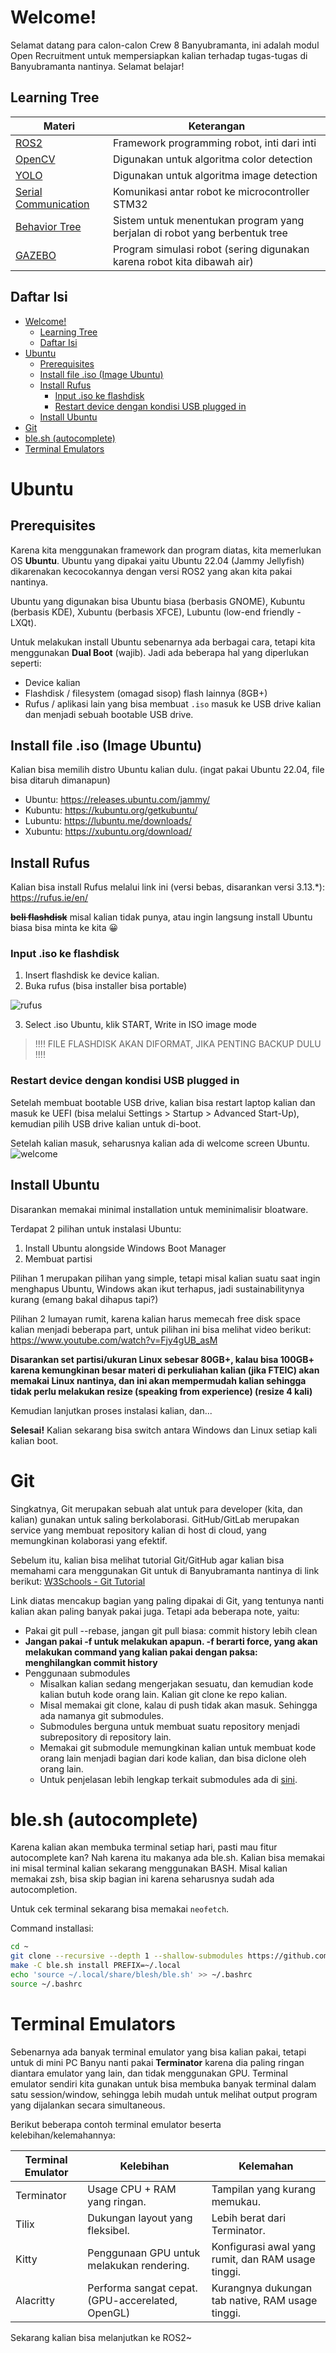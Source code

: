 # Welcome!

Selamat datang para calon-calon Crew 8 Banyubramanta, ini adalah modul Open Recruitment untuk mempersiapkan kalian terhadap tugas-tugas di Banyubramanta nantinya. Selamat belajar!

## Learning Tree

| Materi                    | Keterangan |
|---------------------------|------------|
|[ROS2](ROS2)     | Framework programming robot, inti dari inti |
|[OpenCV](<OpenCV + YOLO>)    | Digunakan untuk algoritma color detection |
|[YOLO](<OpenCV + YOLO>)      | Digunakan untuk algoritma image detection |
|[Serial Communication](<Serial Communication>) | Komunikasi antar robot ke microcontroller STM32 |
|[Behavior Tree](<Behavior Tree>) | Sistem untuk menentukan program yang berjalan di robot yang berbentuk tree|
|[GAZEBO](Gazebo) | Program simulasi robot (sering digunakan karena robot kita dibawah air)

## Daftar Isi
- [Welcome!](#welcome)
  - [Learning Tree](#learning-tree)
  - [Daftar Isi](#daftar-isi)
- [Ubuntu](#ubuntu)
  - [Prerequisites](#prerequisites)
  - [Install file .iso (Image Ubuntu)](#install-file-iso-image-ubuntu)
  - [Install Rufus](#install-rufus)
    - [Input .iso ke flashdisk](#input-iso-ke-flashdisk)
    - [Restart device dengan kondisi USB plugged in](#restart-device-dengan-kondisi-usb-plugged-in)
  - [Install Ubuntu](#install-ubuntu)
- [Git](#git)
- [ble.sh (autocomplete)](#blesh-autocomplete)
- [Terminal Emulators](#terminal-emulators)

# Ubuntu

## Prerequisites

Karena kita menggunakan framework dan program diatas, kita memerlukan OS **Ubuntu**. Ubuntu yang dipakai yaitu Ubuntu 22.04 (Jammy Jellyfish) dikarenakan kecocokannya dengan versi ROS2 yang akan kita pakai nantinya.

Ubuntu yang digunakan bisa Ubuntu biasa (berbasis GNOME), Kubuntu (berbasis KDE), Xubuntu (berbasis XFCE), Lubuntu (low-end friendly - LXQt).

Untuk melakukan install Ubuntu sebenarnya ada berbagai cara, tetapi kita menggunakan **Dual Boot** (wajib). Jadi ada beberapa hal yang diperlukan seperti:

- Device kalian
- Flashdisk / filesystem (omagad sisop) flash lainnya (8GB+)
- Rufus / aplikasi lain yang bisa membuat `.iso` masuk ke USB drive kalian dan menjadi sebuah bootable USB drive.

## Install file .iso (Image Ubuntu)

Kalian bisa memilih distro Ubuntu kalian dulu. (ingat pakai Ubuntu 22.04, file bisa ditaruh dimanapun)

- Ubuntu: https://releases.ubuntu.com/jammy/
- Kubuntu: https://kubuntu.org/getkubuntu/
- Lubuntu: https://lubuntu.me/downloads/
- Xubuntu: https://xubuntu.org/download/

## Install Rufus
Kalian bisa install Rufus melalui link ini (versi bebas, disarankan versi 3.13.*): https://rufus.ie/en/

**~~beli flashdisk~~** misal kalian tidak punya, atau ingin langsung install Ubuntu biasa bisa minta ke kita :grinning:

### Input .iso ke flashdisk

1. Insert flashdisk ke device kalian.
2. Buka rufus (bisa installer bisa portable)

![rufus](assets/rufus.png)

3. Select .iso Ubuntu, klik START, Write in ISO image mode

> !!!! FILE FLASHDISK AKAN DIFORMAT, JIKA PENTING BACKUP DULU !!!!

### Restart device dengan kondisi USB plugged in

Setelah membuat bootable USB drive, kalian bisa restart laptop kalian dan masuk ke UEFI (bisa melalui Settings > Startup > Advanced Start-Up), kemudian pilih USB drive kalian untuk di-boot.

Setelah kalian masuk, seharusnya kalian ada di welcome screen Ubuntu.
![welcome](assets/welcome.png)

## Install Ubuntu

Disarankan memakai minimal installation untuk meminimalisir bloatware.

Terdapat 2 pilihan untuk instalasi Ubuntu:

1. Install Ubuntu alongside Windows Boot Manager
2. Membuat partisi

Pilihan 1 merupakan pilihan yang simple, tetapi misal kalian suatu saat ingin menghapus Ubuntu, Windows akan ikut terhapus, jadi sustainabilitynya kurang (emang bakal dihapus tapi?)

Pilihan 2 lumayan rumit, karena kalian harus memecah free disk space kalian menjadi beberapa part, untuk pilihan ini bisa melihat video berikut:
https://www.youtube.com/watch?v=Fjy4gUB_asM

**Disarankan set partisi/ukuran Linux sebesar 80GB+, kalau bisa 100GB+ karena kemungkinan besar materi di perkuliahan kalian (jika FTEIC) akan memakai Linux nantinya, dan ini akan mempermudah kalian sehingga tidak perlu melakukan resize (speaking from experience) (resize 4 kali)**

Kemudian lanjutkan proses instalasi kalian, dan...

**Selesai!** Kalian sekarang bisa switch antara Windows dan Linux setiap kali kalian boot.

# Git

Singkatnya, Git merupakan sebuah alat untuk para developer (kita, dan kalian) gunakan untuk saling berkolaborasi. GitHub/GitLab merupakan service yang membuat repository kalian di host di cloud, yang memungkinan kolaborasi yang efektif.

Sebelum itu, kalian bisa melihat tutorial Git/GitHub agar kalian bisa memahami cara menggunakan Git untuk di Banyubramanta nantinya di link berikut:
[W3Schools - Git Tutorial](https://www.w3schools.com/git/)

Link diatas mencakup bagian yang paling dipakai di Git, yang tentunya nanti kalian akan paling banyak pakai juga. Tetapi ada beberapa note, yaitu:

- Pakai git pull --rebase, jangan git pull biasa: commit history lebih clean
- **Jangan pakai -f untuk melakukan apapun. -f berarti force, yang akan melakukan command yang kalian pakai dengan paksa: menghilangkan commit history**
- Penggunaan submodules
  - Misalkan kalian sedang mengerjakan sesuatu, dan kemudian kode kalian butuh kode orang lain. Kalian git clone ke repo kalian.
  - Misal memakai git clone, kalau di push tidak akan masuk. Sehingga ada namanya git submodules.
  - Submodules berguna untuk membuat suatu repository menjadi subrepository di repository lain.
  - Memakai git submodule memungkinan kalian untuk membuat kode orang lain menjadi bagian dari kode kalian, dan bisa diclone oleh orang lain.
  - Untuk penjelasan lebih lengkap terkait submodules ada di [sini](https://git-scm.com/book/en/v2/Git-Tools-Submodules).

# ble.sh (autocomplete)

Karena kalian akan membuka terminal setiap hari, pasti mau fitur autocomplete kan? Nah karena itu makanya ada ble.sh. Kalian bisa memakai ini misal terminal kalian sekarang menggunakan BASH. Misal kalian memakai zsh, bisa skip bagian ini karena seharusnya sudah ada autocompletion.

Untuk cek terminal sekarang bisa memakai `neofetch`.

Command installasi:

```bash
cd ~
git clone --recursive --depth 1 --shallow-submodules https://github.com/akinomyoga/ble.sh.git
make -C ble.sh install PREFIX=~/.local
echo 'source ~/.local/share/blesh/ble.sh' >> ~/.bashrc
source ~/.bashrc
```

# Terminal Emulators

Sebenarnya ada banyak terminal emulator yang bisa kalian pakai, tetapi untuk di mini PC Banyu nanti pakai **Terminator** karena dia paling ringan diantara emulator yang lain, dan tidak menggunakan GPU. Terminal emulator sendiri kita gunakan untuk bisa membuka banyak terminal dalam satu session/window, sehingga lebih mudah untuk melihat output program yang dijalankan secara simultaneous. 

Berikut beberapa contoh terminal emulator beserta kelebihan/kelemahannya:

| Terminal Emulator          | Kelebihan                                           | Kelemahan                         |
|----------------------------|-----------------------------------------------------|-----------------------------------|
| Terminator                 | Usage CPU + RAM yang ringan.                        | Tampilan yang kurang memukau.     |
| Tilix                      | Dukungan layout yang fleksibel.                     | Lebih berat dari Terminator.      |
| Kitty                      | Penggunaan GPU untuk melakukan rendering.           | Konfigurasi awal yang rumit, dan RAM usage tinggi.   |
| Alacritty                  | Performa sangat cepat. (GPU-accerelated, OpenGL)    | Kurangnya dukungan tab native, RAM usage tinggi.    |

Sekarang kalian bisa melanjutkan ke ROS2~